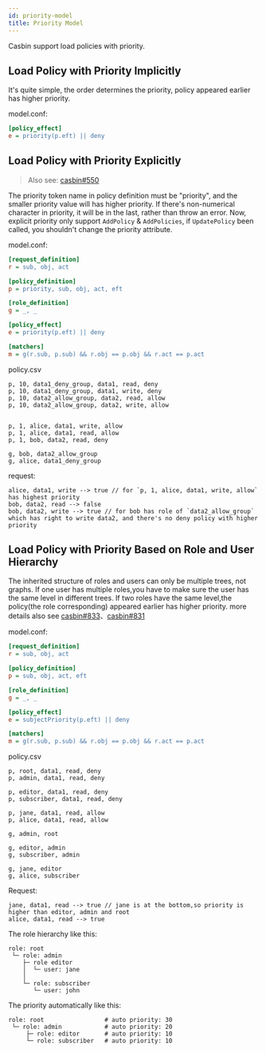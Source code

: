 ```yaml
---
id: priority-model
title: Priority Model
---
```


Casbin support load policies with priority. 

## Load Policy with Priority Implicitly

It's quite simple, the order determines the priority, policy appeared earlier has higher priority.

model.conf:
```ini
[policy_effect]
e = priority(p.eft) || deny
```

## Load Policy with Priority Explicitly

> Also see: [casbin#550](https://github.com/casbin/casbin/issues/550)

The priority token name in policy definition must be "priority", and the smaller priority value will has higher priority. If there's non-numerical character in priority, it will be in the last, rather than throw an error.
Now, explicit priority only support `AddPolicy` & `AddPolicies`, if `UpdatePolicy` been called, you shouldn't change the priority attribute.

model.conf:
```ini
[request_definition]
r = sub, obj, act

[policy_definition]
p = priority, sub, obj, act, eft

[role_definition]
g = _, _

[policy_effect]
e = priority(p.eft) || deny

[matchers]
m = g(r.sub, p.sub) && r.obj == p.obj && r.act == p.act
```

policy.csv
```csv
p, 10, data1_deny_group, data1, read, deny
p, 10, data1_deny_group, data1, write, deny
p, 10, data2_allow_group, data2, read, allow
p, 10, data2_allow_group, data2, write, allow


p, 1, alice, data1, write, allow
p, 1, alice, data1, read, allow
p, 1, bob, data2, read, deny

g, bob, data2_allow_group
g, alice, data1_deny_group
```

request:
```
alice, data1, write --> true // for `p, 1, alice, data1, write, allow` has highest priority
bob, data2, read --> false
bob, data2, write --> true // for bob has role of `data2_allow_group` which has right to write data2, and there's no deny policy with higher priority 
```
## Load Policy with Priority Based on Role and User Hierarchy

The inherited structure of roles and users can only be multiple trees, not graphs. If one user has multiple roles,you have to make sure the user has the same level in different trees. If two roles have the same level,the policy(the role corresponding) appeared earlier has higher priority. more details also see [casbin#833](https://github.com/casbin/casbin/pull/833)、[casbin#831](https://github.com/casbin/casbin/issues/831)

model.conf:
```ini
[request_definition]
r = sub, obj, act

[policy_definition]
p = sub, obj, act, eft

[role_definition]
g = _, _

[policy_effect]
e = subjectPriority(p.eft) || deny

[matchers]
m = g(r.sub, p.sub) && r.obj == p.obj && r.act == p.act 
```

policy.csv
```csv
p, root, data1, read, deny
p, admin, data1, read, deny

p, editor, data1, read, deny
p, subscriber, data1, read, deny

p, jane, data1, read, allow
p, alice, data1, read, allow

g, admin, root

g, editor, admin
g, subscriber, admin

g, jane, editor
g, alice, subscriber 
```

Request:
```
jane, data1, read --> true // jane is at the bottom,so priority is higher than editor, admin and root
alice, data1, read --> true
```

 The role hierarchy like this: 
```
role: root
 └─ role: admin
    ├─ role editor
    │  └─ user: jane
    │
    └─ role: subscriber
       └─ user: john
```

The priority automatically like this: 

```
role: root                 # auto priority: 30
 └─ role: admin            # auto priority: 20
     ├─ role: editor       # auto priority: 10
     └─ role: subscriber   # auto priority: 10
```
